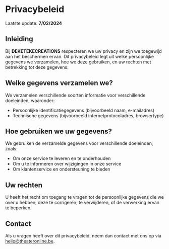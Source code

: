 # Privacybeleid

Laatste update: **7/02/2024**

## Inleiding

Bij **DEKETEKECREATIONS** respecteren we uw privacy en zijn we toegewijd aan het beschermen ervan. Dit privacybeleid legt uit welke persoonlijke gegevens we verzamelen, hoe we deze gebruiken, en uw rechten met betrekking tot deze gegevens.

## Welke gegevens verzamelen we?

We verzamelen verschillende soorten informatie voor verschillende doeleinden, waaronder:

- Persoonlijke identificatiegegevens (bijvoorbeeld naam, e-mailadres)
- Technische gegevens (bijvoorbeeld internetprotocoladres, browsertype)

## Hoe gebruiken we uw gegevens?

We gebruiken de verzamelde gegevens voor verschillende doeleinden, zoals:

- Om onze service te leveren en te onderhouden
- Om u te informeren over wijzigingen in onze service
- Om klantenservice en ondersteuning te bieden

## Uw rechten

U heeft het recht om toegang te vragen tot de persoonlijke gegevens die we over u hebben, deze te corrigeren, te verwijderen, of de verwerking ervan te beperken.

## Contact

Als u vragen heeft over dit privacybeleid, neem dan contact met ons op via [hello@theateronline.be](mailto:hello@theateronline.be).
